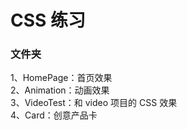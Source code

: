 # CSS 练习

### 文件夹

1、HomePage：首页效果  
2、Animation：动画效果  
3、VideoTest：和 video 项目的 CSS 效果  
4、Card：创意产品卡
